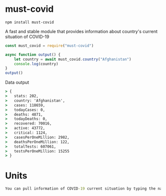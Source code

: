 # must-covid

```shell
npm install must-covid
```

A fast and stable module that provides information about country's current situation of COVID-19

```javascript
const must_covid = require("must-covid")

async function output() {
    let country = await must_covid.country("Afghanistan")
    console.log(country)
}
output()
```

Data output

```cmd
> {
>   stats: 202,
>   country: 'Afghanistan',
>   cases: 118659,
>   todayCases: 0,
>   deaths: 4871,
>   todayDeaths: 0,
>   recovered: 70016,
>   active: 43772,
>   critical: 1124,
>   casesPerOneMillion: 2982,
>   deathsPerOneMillion: 122,
>   totalTests: 607061,
>   testsPerOneMillion: 15255
> }

```

# Units
```cmd
You can pull information of COVID-19 current situation by typing the name of the country you choose on the world!
```
